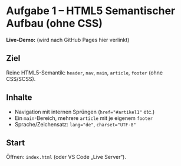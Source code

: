 # Aufgabe 1 – HTML5 Semantischer Aufbau (ohne CSS)

**Live-Demo:** (wird nach GitHub Pages hier verlinkt)

## Ziel
Reine HTML5-Semantik: `header`, `nav`, `main`, `article`, `footer` (ohne CSS/SCSS).

## Inhalte
- Navigation mit internen Sprüngen (`href="#artikel1"` etc.)
- Ein `main`-Bereich, mehrere `article` mit je eigenem `footer`
- Sprache/Zeichensatz: `lang="de"`, `charset="UTF-8"`

## Start
Öffnen: `index.html` (oder VS Code „Live Server“).
